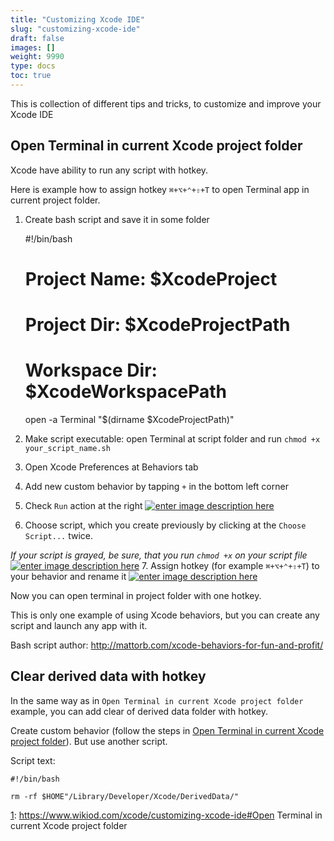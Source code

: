 ```yaml
---
title: "Customizing Xcode IDE"
slug: "customizing-xcode-ide"
draft: false
images: []
weight: 9990
type: docs
toc: true
---
```


This is collection of different tips and tricks, to customize and improve your Xcode IDE

## Open Terminal in current Xcode project folder
Xcode have ability to run any script with hotkey.

Here is example how to assign hotkey `⌘+⌥+⌃+⇧+T` to open Terminal app in current project folder.

 1. Create bash script and save it in some folder


    #!/bin/bash
    
    # Project Name:  $XcodeProject
    # Project Dir:   $XcodeProjectPath
    # Workspace Dir: $XcodeWorkspacePath
    
    open -a Terminal "$(dirname $XcodeProjectPath)"  

 2. Make script executable: open Terminal at script folder and run `chmod +x your_script_name.sh`

 3. Open Xcode Preferences at Behaviors tab
 4. Add new custom behavior by tapping `+` in the bottom left corner
 5. Check `Run` action at the right
[![enter image description here][1]][1]
 6. Choose script, which you create previously by clicking at the `Choose Script...` twice.

*If your script is grayed, be sure, that you run `chmod +x` on your script file*
[![enter image description here][2]][2]
 7. Assign hotkey (for example `⌘+⌥+⌃+⇧+T`) to your behavior and rename it
[![enter image description here][3]][3]


Now you can open terminal in project folder with one hotkey.

This is only one example of using Xcode behaviors, but you can create any script and launch any app with it.

Bash script author: http://mattorb.com/xcode-behaviors-for-fun-and-profit/


  [1]: https://i.stack.imgur.com/3whQR.png
  [2]: https://i.stack.imgur.com/FozZ7.png
  [3]: https://i.stack.imgur.com/c6TjC.png

## Clear derived data with hotkey
In the same way as in `Open Terminal in current Xcode project folder` example, you can add clear of derived data folder with hotkey.

Create custom behavior (follow the steps in [Open Terminal in current Xcode project folder][1]). But use another script.

Script text:

    #!/bin/bash
    
    rm -rf $HOME"/Library/Developer/Xcode/DerivedData/"


  [1]: https://www.wikiod.com/xcode/customizing-xcode-ide#Open Terminal in current Xcode project folder

